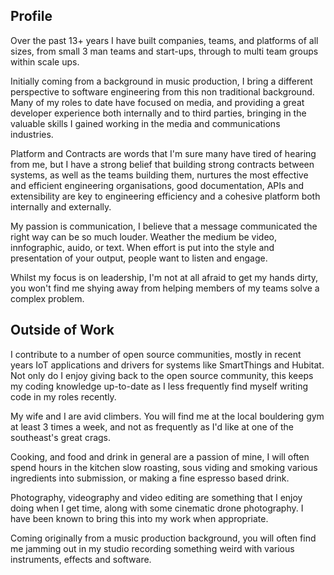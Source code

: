 ## Profile

Over the past 13+ years I have built companies, teams, and platforms of all sizes, from small 3 man teams and start-ups, through to multi team groups within scale ups.

Initially coming from a background in music production, I bring a different perspective to software engineering from this non traditional background. Many of my roles to date have focused on media, and providing a great developer experience both internally and to third parties, bringing in the valuable skills I gained working in the media and communications industries.

Platform and Contracts are words that I'm sure many have tired of hearing from me, but I have a strong belief that building strong contracts between systems, as well as the teams building them, nurtures the most effective and efficient engineering organisations, good documentation, APIs and extensibility are key to engineering efficiency and a cohesive platform both internally and externally.

My passion is communication, I believe that a message communicated the right way can be so much louder. Weather the medium be video, innfographic, auido, or text. When effort is put into the style and presentation of your output, people want to listen and engage.

Whilst my focus is on leadership, I'm not at all afraid to get my hands dirty, you won't find me shying away from helping members of my teams solve a complex problem.

<pb></pb>

## Outside of Work

I contribute to a number of open source communities, mostly in recent years IoT applications and drivers for systems like SmartThings and Hubitat. Not only do I enjoy giving back to the open source community, this keeps my coding knowledge up-to-date as I less frequently find myself writing code in my roles recently.

My wife and I are avid climbers. You will find me at the local bouldering gym at least 3 times a week, and not as frequently as I'd like at one of the southeast's great crags.

Cooking, and food and drink in general are a passion of mine, I will often spend hours in the kitchen slow roasting, sous viding and smoking various ingredients into submission, or making a fine espresso based drink.

Photography, videography and video editing are something that I enjoy doing when I get time, along with some cinematic drone photography. I have been known to bring this into my work when appropriate.

Coming originally from a music production background, you will often find me jamming out in my studio recording something weird with various instruments, effects and software.